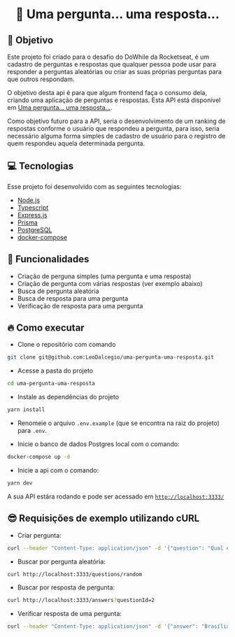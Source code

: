 <h1 align="center">
🚀 Uma pergunta... uma resposta...
</h1>


## 🤗 Objetivo

Este projeto foi criado para o desafio do DoWhile da Rocketseat, é um cadastro de perguntas e respostas que qualquer pessoa pode usar para responder a perguntas aleatórias ou criar as suas próprias perguntas para que outros respondam.

O objetivo desta api é para que algum frontend faça o consumo dela, criando uma aplicação de perguntas e respostas. Esta API está disponível em [Uma pergunta... uma resposta...](http://localhost:3333/questions/random).

Como objetivo futuro para a API, seria o desenvolvimento de um ranking de respostas conforme o usuário que respondeu a pergunta, para isso, seria necessário alguma forma simples de cadastro de usuário para o registro de quem respondeu aquela determinada pergunta.

## 💻 Tecnologias
Esse projeto foi desenvolvido com as seguintes tecnologias:
* [Node.js](https://nodejs.org/en/)
* [Typescript](https://www.typescriptlang.org/)
* [Express.js](http://expressjs.com/)
* [Prisma](https://prisma.io/)
* [PostgreSQL](https://www.postgresql.org/)
* [docker-compose](https://docs.docker.com/compose/)

## 🎯 Funcionalidades
- Criação de perguna simples (uma pergunta e uma resposta)
- Criação de pergunta com várias respostas (ver exemplo abaixo)
- Busca de pergunta aleatória
- Busca de resposta para uma pergunta
- Verificação de resposta para uma pergunta

## 🔥 Como executar

- Clone o repositório com comando
```bash
git clone git@github.com:LeoDalcegio/uma-pergunta-uma-resposta.git
```
- Acesse a pasta do projeto
```bash
cd uma-pergunta-uma-resposta
```
- Instale as dependências do projeto
```bash
yarn install
```
- Renomeie o arquivo `.env.example` (que se encontra na raiz do projeto) para `.env`.

- Inicie o banco de dados Postgres local com o comando:
```bash
docker-compose up -d
```

- Inicie a api com o comando:
```bash
yarn dev
```

A sua API estára rodando e pode ser acessado em [`http://localhost:3333/`](http://localhost:3333/)

## 😎 Requisições de exemplo utilizando cURL

- Criar pergunta:

```bash
curl --header "Content-Type: application/json" -d '{"question": "Qual é a capital do Brasil?", "answer": "Brasília"}' http://localhost:3333/questions
```

- Buscar por pergunta aleatória:

```bash
curl http://localhost:3333/questions/random
```
- Buscar por resposta de pergunta:

```bash
curl http://localhost:3333/answers?questionId=2
```

- Verificar resposta de uma pergunta:

```bash
curl --header "Content-Type: application/json" -d '{"answer": "Brasília"}' http://localhost:3333/answers/verify?questionId=2
```
